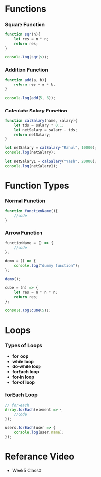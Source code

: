 # Functions

### Square Function

```javascript
function sqr(n){
    let res = n * n;
    return res;
}

console.log(sqr(5));
```

### Addition Function

```javascript
function add(a, b){
    return res = a + b;
}

console.log(add(5, 6));
```

### Calculate Salary Function

```javascript
function calSalary(name, salary){
    let tds = salary * 0.1;
    let netSalary = salary - tds;
    return netSalary;
}

let netSalary = calSalary("Rahul", 10000);
console.log(netSalary);

let netSalary1 = calSalary("Yash", 20000);
console.log(netSalary1);
```

# Function Types

### Normal Function

```javascript
function functionName(){
    //code
}
```

### Arrow Function

```javascript
functionName = () => {
    //code
};

demo = () => {
    console.log("dummy function");
};

demo();

cube = (n) => {
    let res = n * n * n;
    return res;
};

console.log(cube(5));
```

# Loops

### Types of Loops

- **for loop**
- **while loop**
- **do-while loop**
- **forEach loop**
- **for-in loop**
- **for-of loop**

### forEach Loop

```javascript
// for-each
Array.forEach(element => {
    //code
});

users.forEach(user => {
    console.log(user.name);
});
```


# Referance Video
- Week5 Class3
